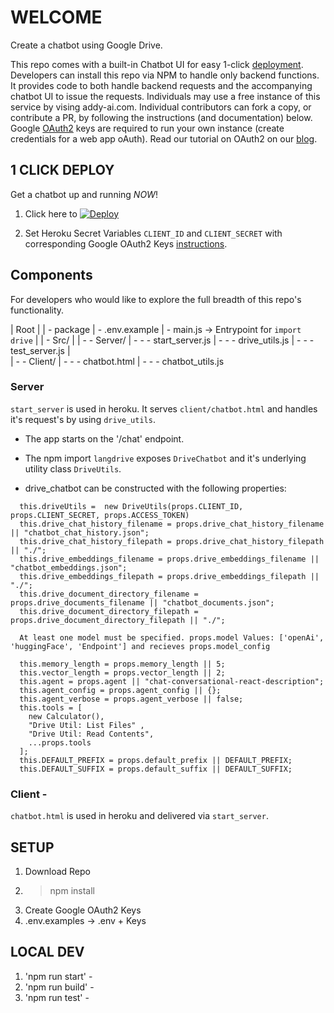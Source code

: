 # WELCOME

Create a chatbot using Google Drive.

This repo comes with a built-in Chatbot UI for easy 1-click [deployment](#1-click-deploy). Developers can install this repo via NPM to handle only backend functions. It provides code to both handle backend requests and the accompanying chatbot UI to issue the requests. Individuals may use a free instance of this service by vising addy-ai.com. Individual contributors can fork a copy, or contribute a PR, by following the instructions (and documentation) below. Google [OAuth2](https://developers.google.com/identity/protocols/oauth2) keys are required to run your own instance (create credentials for a web app oAuth). Read our tutorial on OAuth2 on our [blog](https://addy.beehiiv.com/).

## 1 CLICK DEPLOY

Get a chatbot up and running _NOW_!

1. Click here to [![Deploy](https://www.herokucdn.com/deploy/button.svg)](https://heroku.com/deploy?template=https://github.com/addy-ai/langdrive)

2. Set Heroku Secret Variables `CLIENT_ID` and `CLIENT_SECRET` with corresponding Google OAuth2 Keys [instructions](https://console.cloud.google.com/apis/dashboard).

## Components

For developers who would like to explore the full breadth of this repo's functionality.

| Root
|
| - package
| - .env.example
| - main.js -> Entrypoint for `import drive`
|
| - Src/
|
| - - Server/
| - - - start_server.js
| - - - drive_utils.js
| - - - test_server.js
|  
| - - Client/
| - - - chatbot.html
| - - - chatbot_utils.js

### Server

`start_server` is used in heroku. It serves `client/chatbot.html` and handles it's request's by using `drive_utils`.

- The app starts on the '/chat' endpoint.

- The npm import `langdrive` exposes `DriveChatbot` and it's underlying utility class `DriveUtils`.

- drive_chatbot can be constructed with the following properties:

```
  this.driveUtils =  new DriveUtils(props.CLIENT_ID, props.CLIENT_SECRET, props.ACCESS_TOKEN)
  this.drive_chat_history_filename = props.drive_chat_history_filename || "chatbot_chat_history.json";
  this.drive_chat_history_filepath = props.drive_chat_history_filepath || "./";
  this.drive_embeddings_filename = props.drive_embeddings_filename || "chatbot_embeddings.json";
  this.drive_embeddings_filepath = props.drive_embeddings_filepath || "./";
  this.drive_document_directory_filename = props.drive_documents_filename || "chatbot_documents.json";
  this.drive_document_directory_filepath = props.drive_document_directory_filepath || "./";

  At least one model must be specified. props.model Values: ['openAi', 'huggingFace', 'Endpoint'] and recieves props.model_config

  this.memory_length = props.memory_length || 5;
  this.vector_length = props.vector_length || 2;
  this.agent = props.agent || "chat-conversational-react-description";
  this.agent_config = props.agent_config || {};
  this.agent_verbose = props.agent_verbose || false;
  this.tools = [
    new Calculator(),
    "Drive Util: List Files" ,
    "Drive Util: Read Contents",
    ...props.tools
  ];
  this.DEFAULT_PREFIX = props.default_prefix || DEFAULT_PREFIX;
  this.DEFAULT_SUFFIX = props.default_suffix || DEFAULT_SUFFIX;
```

### Client -

`chatbot.html` is used in heroku and delivered via `start_server`.

## SETUP

1. Download Repo
2. > npm install
3. Create Google OAuth2 Keys
4. .env.examples -> .env + Keys

## LOCAL DEV

1. 'npm run start' -
2. 'npm run build' -
3. 'npm run test' -
